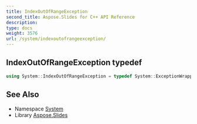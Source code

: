 ```yaml
---
title: IndexOutOfRangeException
second_title: Aspose.Slides for C++ API Reference
description: 
type: docs
weight: 3576
url: /system/indexoutofrangeexception/
---
```

## IndexOutOfRangeException typedef




```cpp
using System::IndexOutOfRangeException = typedef System::ExceptionWrapper<Details_IndexOutOfRangeException >
```

## See Also

* Namespace [System](../)
* Library [Aspose.Slides](../../)